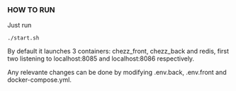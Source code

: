 ### HOW TO RUN

Just run
```
./start.sh
```

By default it launches 3 containers: chezz_front, chezz_back and redis, first two listening to localhost:8085 and localhost:8086 respectively.

Any relevante changes can be done by modifying .env.back, .env.front and docker-compose.yml.


